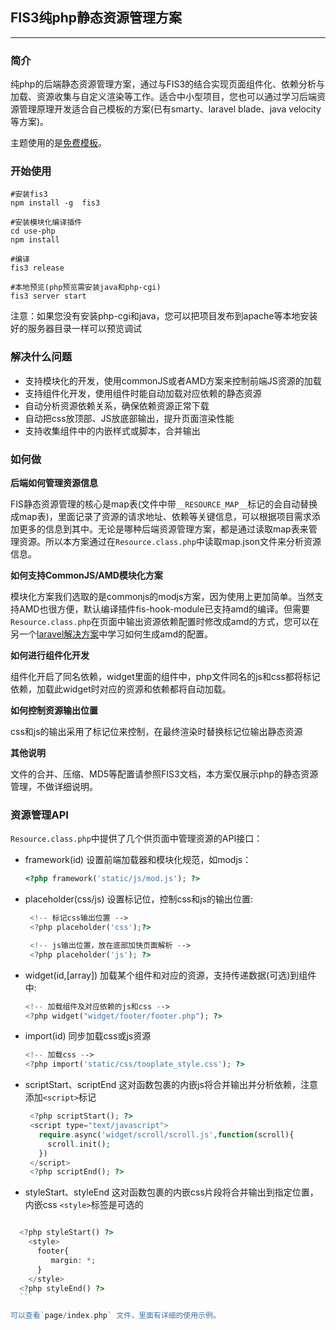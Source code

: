 ## FIS3纯php静态资源管理方案

---

### 简介

纯php的后端静态资源管理方案，通过与FIS3的结合实现页面组件化、依赖分析与加载、资源收集与自定义渲染等工作。适合中小型项目，您也可以通过学习后端资源管理原理开发适合自己模板的方案(已有smarty、laravel blade、java velocity等方案)。

主题使用的是[免费模板](http://all-free-download.com/free-website-templates/notebook_2495.html)。


### 开始使用

```
#安装fis3
npm install -g  fis3 

#安装模块化编译插件
cd use-php
npm install 

#编译
fis3 release

#本地预览(php预览需安装java和php-cgi)
fis3 server start

```

注意：如果您没有安装php-cgi和java，您可以把项目发布到apache等本地安装好的服务器目录一样可以预览调试

### 解决什么问题

 - 支持模块化的开发，使用commonJS或者AMD方案来控制前端JS资源的加载
 - 支持组件化开发，使用组件时能自动加载对应依赖的静态资源
 - 自动分析资源依赖关系，确保依赖资源正常下载
 - 自动把css放顶部、JS放底部输出，提升页面渲染性能
 - 支持收集组件中的内嵌样式或脚本，合并输出

### 如何做

**后端如何管理资源信息**

FIS静态资源管理的核心是map表(文件中带`__RESOURCE_MAP__`标记的会自动替换成map表)，里面记录了资源的请求地址、依赖等关键信息，可以根据项目需求添加更多的信息到其中。无论是哪种后端资源管理方案，都是通过读取map表来管理资源。所以本方案通过在`Resource.class.php`中读取map.json文件来分析资源信息。

**如何支持CommonJS/AMD模块化方案**

模块化方案我们选取的是commonjs的modjs方案，因为使用上更加简单。当然支持AMD也很方便，默认编译插件fis-hook-module已支持amd的编译。但需要`Resource.class.php`在页面中输出资源依赖配置时修改成amd的方式，您可以在另一个[laravel解决方案](https://github.com/fis-scaffold/laravel)中学习如何生成amd的配置。

**如何进行组件化开发**

组件化开启了同名依赖，widget里面的组件中，php文件同名的js和css都将标记依赖，加载此widget时对应的资源和依赖都将自动加载。

**如何控制资源输出位置**

css和js的输出采用了标记位来控制，在最终渲染时替换标记位输出静态资源

**其他说明**

文件的合并、压缩、MD5等配置请参照FIS3文档，本方案仅展示php的静态资源管理，不做详细说明。




### 资源管理API

`Resource.class.php`中提供了几个供页面中管理资源的API接口：


 - framework(id) 
    设置前端加载器和模块化规范，如modjs：

    ```php
    <?php framework('static/js/mod.js'); ?>
    ```

 - placeholder(css/js)
   设置标记位，控制css和js的输出位置:

   ```php
    <!-- 标记css输出位置 -->
    <?php placeholder('css');?>

    <!-- js输出位置，放在底部加快页面解析 -->
    <?php placeholder('js'); ?>
   ```

 - widget(id,[array])
    加载某个组件和对应的资源，支持传递数据(可选)到组件中:
    
    ```php
    <!-- 加载组件及对应依赖的js和css -->
    <?php widget("widget/footer/footer.php"); ?>
    ```

 - import(id)
    同步加载css或js资源
    
    ```php
    <!-- 加载css -->
    <?php import('static/css/tooplate_style.css'); ?>
    ```

 - scriptStart、scriptEnd 
   这对函数包裹的内嵌js将合并输出并分析依赖，注意添加`<script>`标记
  
   ```php
    <?php scriptStart(); ?>
    <script type="text/javascript">
      require.async('widget/scroll/scroll.js',function(scroll){
        scroll.init();
      })  
    </script>
    <?php scriptEnd(); ?>

   ```
  
 - styleStart、styleEnd
    这对函数包裹的内嵌css片段将合并输出到指定位置，内嵌css `<style>`标签是可选的

  ```php

    <?php styleStart() ?>
      <style>
        footer{
           margin: *;
        }
      </style>
    <?php styleEnd() ?>
    ``` 

可以查看`page/index.php` 文件，里面有详细的使用示例。
